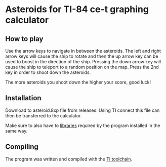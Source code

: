 
# Asteroids for TI-84 ce-t graphing calculator


## How to play

Use the arrow keys to navigate in between the asteroids.
The left and right arrow keys will cause the ship to rotate and
then the up arrow key can be used to boost in the direction of the
ship. Pressing the down arrow key will cause the ship to teleport
to a random position on the map.
Press the 2nd key in order to shoot down the asteroids.

The more asteroids you shoot down the higher your score, good luck!


## Installation

Download to asteroid.8xp file from releases.
Using TI connect this file can then be transferred to the calculator.

Make sure to also have to [libraries](https://github.com/CE-Programming/libraries) required by the program installed in the same way.


## Compiling

The program was written and compiled with the [TI toolchain](https://github.com/CE-Programming/toolchain).
